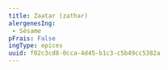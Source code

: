 ```yaml
---
title: Zaatar (zathar)
alergenesIng:
 - Sésame
pFrais: False
ingType: epices
uuid: f02c3cd8-0cca-4d45-b1c3-c5b49cc5382a
---
```

